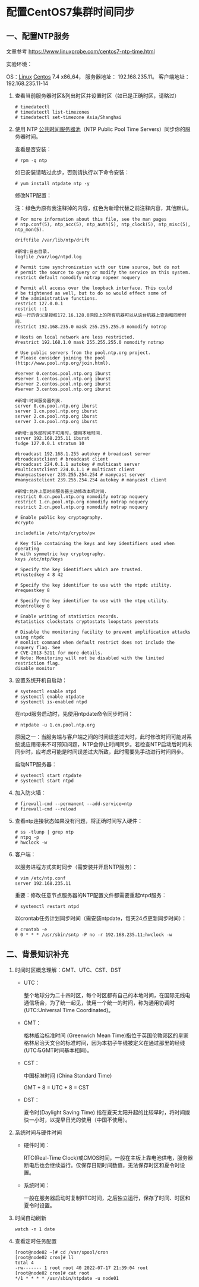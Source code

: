 # 配置CentOS7集群时间同步

## 一、配置NTP服务

文章参考 https://www.linuxprobe.com/centos7-ntp-time.html

实验环境：

OS：[Linux](https://www.linuxprobe.com/) [Centos](https://www.linuxprobe.com/) 7.4 x86_64， 服务器地址： 192.168.235.11。 客户端地址：192.168.235.11-14

1. 查看当前服务器时区&列出时区并设置时区（如已是正确时区，请略过）

   ```shell
   # timedatectl
   # timedatectl list-timezones
   # timedatectl set-timezone Asia/Shanghai
   ```

2. 使用 NTP [公共时间服务器池](https://www.pool.ntp.org/zone/asia)（NTP Public Pool Time Servers）同步你的服务器时间。

   查看是否安装：

   ```shell
   # rpm -q ntp
   ```

   如已安装请略过此步，否则请执行以下命令安装：

   ```shell
   # yum install ntpdate ntp -y
   ```

   修改NTP配置：

   注：绿色为原有我注释掉的内容，红色为新增代替之前注释内容，其他默认。

   ```shell
   # For more information about this file, see the man pages
   # ntp.conf(5), ntp_acc(5), ntp_auth(5), ntp_clock(5), ntp_misc(5), ntp_mon(5).
   
   driftfile /var/lib/ntp/drift
   
   #新增:日志目录.
   logfile /var/log/ntpd.log
   
   # Permit time synchronization with our time source, but do not
   # permit the source to query or modify the service on this system.
   restrict default nomodify notrap nopeer noquery
   
   # Permit all access over the loopback interface. This could
   # be tightened as well, but to do so would effect some of
   # the administrative functions.
   restrict 127.0.0.1
   restrict ::1
   #这一行的含义是授权172.16.128.0网段上的所有机器可以从这台机器上查询和同步时间.
   restrict 192.168.235.0 mask 255.255.255.0 nomodify notrap
   
   # Hosts on local network are less restricted.
   #restrict 192.168.1.0 mask 255.255.255.0 nomodify notrap
   
   # Use public servers from the pool.ntp.org project.
   # Please consider joining the pool (http://www.pool.ntp.org/join.html).
   
   #server 0.centos.pool.ntp.org iburst
   #server 1.centos.pool.ntp.org iburst
   #server 2.centos.pool.ntp.org iburst
   #server 3.centos.pool.ntp.org iburst
   
   #新增:时间服务器列表.
   server 0.cn.pool.ntp.org iburst
   server 1.cn.pool.ntp.org iburst
   server 2.cn.pool.ntp.org iburst
   server 3.cn.pool.ntp.org iburst
   
   #新增:当外部时间不可用时，使用本地时间.
   server 192.168.235.11 iburst
   fudge 127.0.0.1 stratum 10
   
   #broadcast 192.168.1.255 autokey # broadcast server
   #broadcastclient # broadcast client
   #broadcast 224.0.1.1 autokey # multicast server
   #multicastclient 224.0.1.1 # multicast client
   #manycastserver 239.255.254.254 # manycast server
   #manycastclient 239.255.254.254 autokey # manycast client
   
   #新增:允许上层时间服务器主动修改本机时间.
   restrict 0.cn.pool.ntp.org nomodify notrap noquery
   restrict 1.cn.pool.ntp.org nomodify notrap noquery
   restrict 2.cn.pool.ntp.org nomodify notrap noquery
   
   # Enable public key cryptography.
   #crypto
   
   includefile /etc/ntp/crypto/pw
   
   # Key file containing the keys and key identifiers used when operating
   # with symmetric key cryptography.
   keys /etc/ntp/keys
   
   # Specify the key identifiers which are trusted.
   #trustedkey 4 8 42
   
   # Specify the key identifier to use with the ntpdc utility.
   #requestkey 8
   
   # Specify the key identifier to use with the ntpq utility.
   #controlkey 8
   
   # Enable writing of statistics records.
   #statistics clockstats cryptostats loopstats peerstats
   
   # Disable the monitoring facility to prevent amplification attacks using ntpdc
   # monlist command when default restrict does not include the noquery flag. See
   # CVE-2013-5211 for more details.
   # Note: Monitoring will not be disabled with the limited restriction flag.
   disable monitor
   ```

3. 设置系统开机自启动：

   ```shell
   # systemctl enable ntpd
   # systemctl enable ntpdate
   # systemctl is-enabled ntpd
   ```

   在ntpd服务启动时，先使用ntpdate命令同步时间：

   ```
   # ntpdate -u 1.cn.pool.ntp.org
   ```

   原因之一：当服务端与客户端之间的时间误差过大时，此时修改时间可能对系统或应用带来不可预知问题，NTP会停止时间同步。若检查NTP启动后时间未同步时，应考虑可能是时间误差过大所致，此时需要先手动进行时间同步。

   启动NTP服务器：

   ```shell
   # systemctl start ntpdate
   # systemctl start ntpd
   ```

4. 加入防火墙：

   ```shell
   # firewall-cmd --permanent --add-service=ntp
   # firewall-cmd --reload
   ```

5. 查看ntp连接状态如果没有问题，将正确时间写入硬件：

   ```shell
   # ss -tlunp | grep ntp
   # ntpq -p
   # hwclock -w
   ```

6. 客户端：

   以服务进程方式实时同步（需安装并开启NTP服务）：

   ```
   # vim /etc/ntp.conf
   server 192.168.235.11
   ```

   重要：修改任意节点服务器的NTP配置文件都需要重起ntpd服务：

   ```shell
   # systemctl restart ntpd
   ```

   以crontab任务计划同步时间（需安装ntpdate，每天24点更新同步时间）：

   ```shell
   # crontab -e
   0 0 * * * /usr/sbin/sntp -P no -r 192.168.235.11;hwclock -w
   ```

## 二、背景知识补充

1. 时间时区概念理解：GMT、UTC、CST、DST

   - UTC：

     整个地球分为二十四时区，每个时区都有自己的本地时间，在国际无线电通信场合，为了统一起见，使用一个统一的时间，称为通用协调时(UTC:Universal Time Coordinated)。

   - GMT：

     格林威治标准时间 (Greenwich Mean Time)指位于英国伦敦郊区的皇家格林尼治天文台的标准时间，因为本初子午线被定义在通过那里的经线(UTC与GMT时间基本相同)。

   - CST：

     中国标准时间 (China Standard Time)

     GMT + 8 = UTC + 8 = CST

   - DST：

     夏令时(Daylight Saving Time) 指在夏天太阳升起的比较早时，将时间拨快一小时，以提早日光的使用（中国不使用）。

2. 系统时间与硬件时间

   - 硬件时间：

     RTC(Real-Time Clock)或CMOS时间，一般在主板上靠电池供电，服务器断电后也会继续运行。仅保存日期时间数值，无法保存时区和夏令时设置。

   - 系统时间：

     一般在服务器启动时复制RTC时间，之后独立运行，保存了时间、时区和夏令时设置。

3. 时间自动刷新

   ```shell
   watch -n 1 date
   ```

4. 查看定时任务配置

   ```shell
   [root@node02 ~]# cd /var/spool/cron
   [root@node02 cron]# ll
   total 4
   -rw------- 1 root root 40 2022-07-17 21:39:04 root
   [root@node02 cron]# cat root 
   */1 * * * * /usr/sbin/ntpdate -u node01
   ```

   

